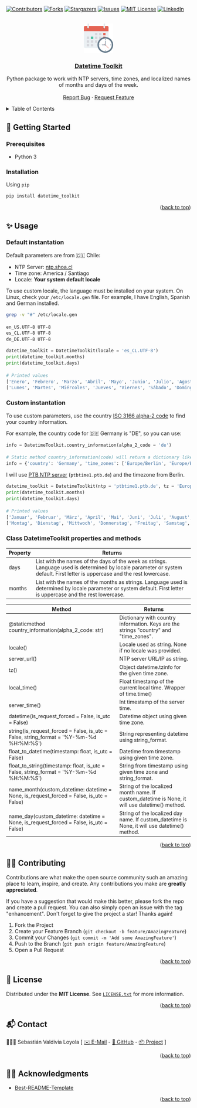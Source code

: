 <div id="top"></div>
<!--
*** Thanks for checking out the Best-README-Template. If you have a suggestion
*** that would make this better, please fork the repo and create a pull request
*** or simply open an issue with the tag "enhancement".
*** Don't forget to give the project a star!
*** Thanks again! Now go create something AMAZING! :D
-->

<!-- PROJECT SHIELDS -->
<!--
*** I'm using markdown "reference style" links for readability.
*** Reference links are enclosed in brackets [ ] instead of parentheses ( ).
*** See the bottom of this document for the declaration of the reference variables
*** for contributors-url, forks-url, etc. This is an optional, concise syntax you may use.
*** https://www.markdownguide.org/basic-syntax/#reference-style-links
-->
[![Contributors][contributors-shield]][contributors-url]
[![Forks][forks-shield]][forks-url]
[![Stargazers][stars-shield]][stars-url]
[![Issues][issues-shield]][issues-url]
[![MIT License][license-shield]][license-url]
[![LinkedIn][linkedin-shield]][linkedin-url]

<!-- PROJECT LOGO -->
<br />
<div align="center">
    <a href="https://github.com/svaldivia12/datetime_toolkit">
        <img src="images/logo.png" alt="Logo" width="80" height="80">
        <h3 align="center">Datetime Toolkit</h3>
    </a>
    <p align="center">
        Python package to work with NTP servers, time zones, and localized names of months and days of the week.
        <br /><br />
        <a href="https://github.com/svaldivia12/datetime_toolkit/issues">Report Bug</a>
        ·
        <a href="https://github.com/svaldivia12/datetime_toolkit/issues">Request Feature</a>
    </p>
</div>

<!-- TABLE OF CONTENTS -->
<details>
  <summary>Table of Contents</summary>
  <ol>
    <li>
      <a href="#🏁-getting-started">🏁 Getting Started</a>
      <ul>
        <li><a href="#prerequisites">Prerequisites</a></li>
        <li><a href="#installation">Installation</a></li>
      </ul>
    </li>
    <li><a href="#✨-usage">✨ Usage</a></li>
        <ul>
            <li><a href="#default-instantation">Default instantation</a></li>
            <li><a href="#custom-instantation">Custom instantation</a></li>
            <li><a href="#class-datetimeToolkit-properties-and-methods">Class DatetimeToolkit properties and methods</a></li>
        </ul>
    <li><a href="#🤝🏼-contributing">🤝🏼 Contributing</a></li>
    <li><a href="#📜️️-license">📜️️ License</a></li>
    <li><a href="#📬-contact">📬 Contact</a></li>
    <li><a href="#🙏🏼-acknowledgments">🙏🏼 Acknowledgments</a></li>
  </ol>
</details>

<!-- GETTING STARTED -->
## 🏁 Getting Started
### Prerequisites
- Python 3

### Installation
Using `pip`
```sh
pip install datetime_toolkit
```

<p align="right">(<a href="#top">back to top</a>)</p>

<!-- USAGE EXAMPLES -->
## ✨ Usage
### Default instantation
Default parameters are from 🇨🇱 Chile:
- NTP Server: [ntp.shoa.cl](https://shoabucket.s3.amazonaws.com/horaoficial.cl/procedimiento/procedimiento_ntp.pdf)
- Time zone: America / Santiago
- Locale: **Your system default locale**

To use custom locale, the language must be installed on your system. On Linux, check your `/etc/locale.gen` file.
For example, I have English, Spanish and German installed.
```sh
grep -v "#" /etc/locale.gen

en_US.UTF-8 UTF-8
es_CL.UTF-8 UTF-8
de_DE.UTF-8 UTF-8
```
```python
datetime_toolkit = DatetimeToolkit(locale = 'es_CL.UTF-8')
print(datetime_toolkit.months)
print(datetime_toolkit.days)

# Printed values
['Enero', 'Febrero', 'Marzo', 'Abril', 'Mayo', 'Junio', 'Julio', 'Agosto', 'Septiembre', 'Octubre', 'Noviembre', 'Diciembre']
['Lunes', 'Martes', 'Miércoles', 'Jueves', 'Viernes', 'Sábado', 'Domingo']
```

### Custom instantation
To use custom parameters, use the country [ISO 3166 alpha-2 code](https://en.wikipedia.org/wiki/List_of_ISO_3166_country_codes) to find your country information.

For example, the country code for 🇩🇪 Germany is "DE", so you can use:

```python
info = DatetimeToolkit.country_information(alpha_2_code = 'de')

# Static method country_information(code) will return a dictionary like this
info = {'country': 'Germany', 'time_zones': ['Europe/Berlin', 'Europe/Busingen']}
```
I will use [PTB NTP server](https://www.ptb.de/cms/ptb/fachabteilungen/abtq/gruppe-q4/ref-q42/zeitsynchronisation-von-rechnern-mit-hilfe-des-network-time-protocol-ntp.html) (`ptbtime1.ptb.de`) and the timezone from Berlin.
```python
datetime_toolkit = DatetimeToolkit(ntp = 'ptbtime1.ptb.de', tz = 'Europe/Berlin', locale = 'de_DE.UTF-8')
print(datetime_toolkit.months)
print(datetime_toolkit.days)

# Printed values
['Januar', 'Februar', 'März', 'April', 'Mai', 'Juni', 'Juli', 'August', 'September', 'Oktober', 'November', 'Dezember']
['Montag', 'Dienstag', 'Mittwoch', 'Donnerstag', 'Freitag', 'Samstag', 'Sonntag']
```
### Class DatetimeToolkit properties and methods

| **Property** | **Returns**                                                                                                                                                                  |
|---|------------------------------------------------------------------------------------------------------------------------------------------------------------------------------|
| days | List with the names of the days of the week as strings. Language used is determined by locale parameter or system default. First letter is uppercase and the rest lowercase. |
| months | List with the names of the months as strings. Language used is determined by locale parameter or system default. First letter is uppercase and the rest lowercase.           |


| **Method** | **Returns** |
|---|---|
| @staticmethod<br/>country_information(alpha_2_code: str) | Dictionary with country information. Keys are the strings "country" and "time_zones". |
| locale() | Locale used as string. None if no locale was provided. |
| server_url() | NTP server URL/IP as string. |
| tz() | Object datetime.tzinfo for the given time zone. |
| local_time() | Float timestamp of the current local time. Wrapper of time.time() |
| server_time() | Int timestamp of the server time. |
| datetime(is_request_forced = False, is_utc = False) | Datetime object using given time zone. |
| string(is_request_forced = False, is_utc = False, string_format = '%Y-%m-%d %H:%M:%S') | String representing datetime using string_format. |
| float_to_datetime(timestamp: float, is_utc = False) | Datetime from timestamp using given time zone. |
| float_to_string(timestamp: float, is_utc = False, string_format = '%Y-%m-%d %H:%M:%S') | String from timestamp using given time zone and string_format. |
| name_month(custom_datetime: datetime = None, is_request_forced = False, is_utc = False) | String of the localized month name. If custom_datetime is None, it will use datetime() method. |
| name_day(custom_datetime: datetime = None, is_request_forced = False, is_utc = False) | String of the localized day name. If custom_datetime is None, it will use datetime() method. |

<p align="right">(<a href="#top">back to top</a>)</p>

<!-- CONTRIBUTING -->

## 🤝🏼 Contributing
Contributions are what make the open source community such an amazing place to learn, inspire, and create. Any contributions you make are **greatly appreciated**.

If you have a suggestion that would make this better, please fork the repo and create a pull request. You can also simply open an issue with the tag "enhancement".
Don't forget to give the project a star! Thanks again!

1. Fork the Project
2. Create your Feature Branch (`git checkout -b feature/AmazingFeature`)
3. Commit your Changes (`git commit -m 'Add some AmazingFeature'`)
4. Push to the Branch (`git push origin feature/AmazingFeature`)
5. Open a Pull Request

<p align="right">(<a href="#top">back to top</a>)</p>

<!-- LICENSE -->
## 📜️️ License
Distributed under the **MIT License**. See [`LICENSE.txt`][license-url] for more information.

<p align="right">(<a href="#top">back to top</a>)</p>

<!-- CONTACT -->
## 📬 Contact
👨🏻‍💻 Sebastián Valdivia Loyola [ [✉️ E-Mail](mailto:admin@svaldivia.cl) -  [📂 GitHub](https://github.com/svaldivia12) - [📦 Project](https://github.com/svaldivia12/datetime_toolkit) ]

<p align="right">(<a href="#top">back to top</a>)</p>

<!-- ACKNOWLEDGMENTS -->
## 🙏🏼 Acknowledgments
* [Best-README-Template](https://github.com/othneildrew/Best-README-Template)

<p align="right">(<a href="#top">back to top</a>)</p>

<!-- MARKDOWN LINKS & IMAGES -->
<!-- https://www.markdownguide.org/basic-syntax/#reference-style-links -->
[contributors-shield]: https://img.shields.io/github/contributors/svaldivia12/datetime_toolkit.svg?style=for-the-badge
[contributors-url]: https://github.com/svaldivia12/datetime_toolkit/graphs/contributors
[forks-shield]: https://img.shields.io/github/forks/svaldivia12/datetime_toolkit.svg?style=for-the-badge
[forks-url]: https://github.com/svaldivia12/datetime_toolkit/network/members
[stars-shield]: https://img.shields.io/github/stars/svaldivia12/datetime_toolkit.svg?style=for-the-badge
[stars-url]: https://github.com/svaldivia12/datetime_toolkit/stargazers
[issues-shield]: https://img.shields.io/github/issues/svaldivia12/datetime_toolkit.svg?style=for-the-badge
[issues-url]: https://github.com/svaldivia12/datetime_toolkit/issues
[license-shield]: https://img.shields.io/github/license/svaldivia12/datetime_toolkit.svg?style=for-the-badge
[license-url]: https://github.com/svaldivia12/datetime_toolkit/blob/main/LICENSE.txt
[linkedin-shield]: https://img.shields.io/badge/-LinkedIn-black.svg?style=for-the-badge&logo=linkedin&colorB=555
[linkedin-url]: https://www.linkedin.com/in/sebastian-valdivia-loyola
